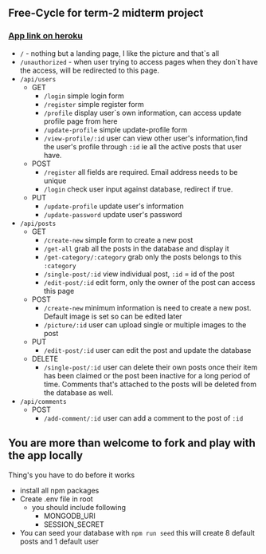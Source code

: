 ## Free-Cycle for term-2 midterm project

### [App link on heroku](https://free-cycle.herokuapp.com/)

- `/` - nothing but a landing page, I like the picture and that`s all
- `/unauthorized` - when user trying to access pages when they don`t have the access, will be redirected to this page.
- `/api/users`
    - GET
      - `/login` simple login form
      - `/register` simple register form
      - `/profile` display user`s own information, can access update profile page from here
      - `/update-profile` simple update-profile form
      - `/view-profile/:id` user can view other user's information,find the user's profile through `:id` ie all the active posts that user have.
    - POST
      - `/register` all fields are required. Email address needs to be unique
      - `/login` check user input against database, redirect if true.
    - PUT
      - `/update-profile` update user's information
      - `/update-password` update user's password
- `/api/posts`
  - GET
    - `/create-new` simple form to create a new post
    - `/get-all` grab all the posts in the database and display it
    - `/get-category/:category` grab only the posts belongs to this `:category`
    - `/single-post/:id` view individual post, `:id` = id of the post
    - `/edit-post/:id` edit form, only the owner of the post can access this page
  - POST
    - `/create-new` minimum information is need to create a new post. Default image is set so can be edited later
    - `/picture/:id` user can upload single or multiple images to the post
  - PUT
    - `/edit-post/:id` user can edit the post and update the database
  - DELETE
    - `/single-post/:id` user can delete their own posts once their item has been claimed or the post been inactive for a long period of time. Comments that's attached to the posts will be deleted from the database as well.
- `/api/comments`
  - POST
    - `/add-comment/:id` user can add a comment to the post of `:id` 

## You are more than welcome to fork and play with the app locally
Thing's you have to do before it works
- install all npm packages
- Create .env file in root
  - you should include following
    -  MONGODB_URI
    - SESSION_SECRET
- You can seed your database with `npm run seed` this will create 8 default posts and 1 default user

